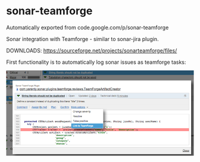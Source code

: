 # sonar-teamforge
Automatically exported from code.google.com/p/sonar-teamforge

Sonar integration with Teamforge - similar to sonar-jira plugin.

DOWNLOADS: https://sourceforge.net/projects/sonarteamforge/files/

First functionality is to automatically log sonar issues as teamforge tasks: 

![alt tag](https://raw.githubusercontent.com/yarenty/sonar-teamforge/master/docs/images/sonar_teamforge_report.png)
